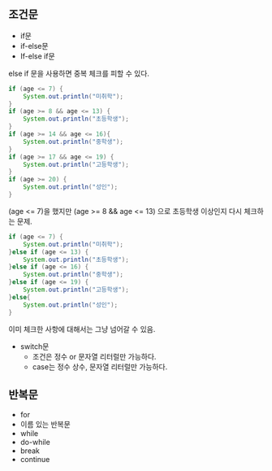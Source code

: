 ## 조건문

- if문
- if-else문
- If-else if문

else if 문을 사용하면 중복 체크를 피할 수 있다.

```java
if (age <= 7) {
    System.out.println("미취학");
}
if (age >= 8 && age <= 13) {
    System.out.println("초등학생");
}
if (age >= 14 && age <= 16){
    System.out.println("중학생");
}
if (age >= 17 && age <= 19) {
    System.out.println("고등학생");
}
if (age >= 20) {
    System.out.println("성인");
}
```

(age <= 7)을 했지만 (age >= 8 && age <= 13) 으로 초등학생 이상인지 다시 체크하는 문제.

```java
if (age <= 7) {
    System.out.println("미취학");
}else if (age <= 13) {
    System.out.println("초등학생");
}else if (age <= 16) {
    System.out.println("중학생");
}else if (age <= 19) {
    System.out.println("고등학생");
}else{
    System.out.println("성인");
}
```

이미 체크한 사항에 대해서는 그냥 넘어갈 수 있음.

- switch문
    - 조건은 정수 or 문자열 리터럴만 가능하다.
    - case는 정수 상수, 문자열 리터럴만 가능하다.

## 반복문

- for
- 이름 있는 반복문
- while
- do-while
- break
- continue